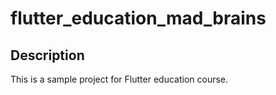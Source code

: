 # flutter_education_mad_brains
## Description
This is a sample project for Flutter education course.
